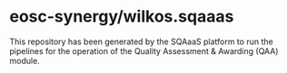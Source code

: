 # eosc-synergy/wilkos.sqaaas
This repository has been generated by the SQAaaS platform to run the pipelines
for the operation of the
Quality Assessment & Awarding (QAA)
module.